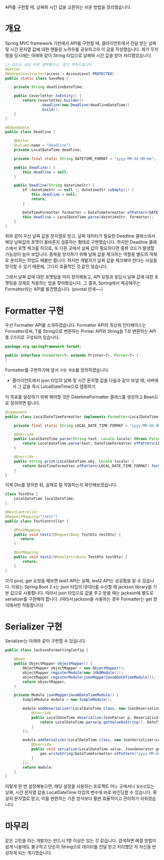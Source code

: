 API를 구현할 때, 날짜와 시간 값을 교환하는 쉬운 방법을 정리했습니다.

# 개요

Spring MVC framework 기반에서 API를 구현할 때, 클라이언트에서 전달 받는 날짜 및 시간 문자열 값에 대한 핸들링 노하우를 공유하고자 이 글을 작성했습니다. 제가 무지했을 당시에는 아래와 같이 String 타입으로 날짜와 시간 값을 받아 처리했었습니다. 

```java
// 코드는 상당 부분 생략했으니, 참고 부탁드립니다.
@Getter
@NoArgsConstructor(access = AccessLevel.PROTECTED)
public static class SaveReq {

    private String deadlineDateTime;

    public Coverletter toEntity() {
        return Coverletter.builder()
                .deadline(new Deadline(deadlineDateTime))
                .build();
    }
}

@Embeddable
public class Deadline {

    @Getter
    @Column(name = "deadline")
    private LocalDateTime deadline;

    private final static String DATETIME_FORMAT = "yyyy-MM-dd HH:mm";

    public Deadline() {
        this.deadline = null;
    }

    public Deadline(String datetimeStr) {
        if (datetimeStr == null || datetimeStr.isEmpty()) {
            this.deadline = null;
            return;
        }

        DateTimeFormatter formatter = DateTimeFormatter.ofPattern(DATETIME_FORMAT);
        this.deadline = LocalDateTime.parse(datetimeStr, formatter);
    }
}
```

위와 같이 우선 날짜 값을 문자열로 받고, 날짜 데이터가 필요한 Deadline 클래스에서 해당 날짜값의 포멧이 올바른지 검증하는 형태로 구현했습니다. 하지만 Deadline 클래스에서 포멧 체크를 하므로, 또 다른 곳에서 날짜 값이 필요하다면 중복 코드가 발생할 가능성이 높아 보입니다. 중복을 방지하기 위해 날짜 값을 체크하는 역할을 별도의 객체로 분리하는 작업도 해볼만 합니다. 하지만 개발자가 날짜 값을 체크해야 한다는 사실을 망각할 수 있기 때문에, 그다지 효율적인 것 같진 않습니다. 

그래서 날짜 값에 대한 포멧팅을 미리 정의해놓고, API 요청과 응답시 날짜 값에 대한 포멧팅을 강제로 적용하는 법을 찾아봤습니다. 그 결과, Spring에서 제공해주는 Formatter라는 API를 발견했습니다. (pivotal 만세~~)

# Formatter 구현

우선 Formatter API를 소개하겠습니다. Formatter API의 최상위 인터페이스는 Formatter<T>로써, T를 String으로 변환하는 Printer API와 String을 T로 변환하는 API 총 2가지로 구성되어 있습니다.

```java
package org.springframework.format;

public interface Formatter<T> extends Printer<T>, Parser<T> {
}
```

Formatter를 구현하기에 앞서 `구현 목표`를 정의하겠습니다.
- 클라이언트에서 json 타입의 날짜 및 시간 문자열 값을 다음과 같이 보낼 때, 서버에서 그 값을 즉시 LocalDateTime으로 맵핑하기

이 목표를 달성하기 위해 해야할 것은 DatetimeFormatter 클래스를 생성하고 Bean으로 정의하면 됩니다.

```java
@Component
public class LocalDateTimeFormatter implements Formatter<LocalDateTime> {

    private final static String LOCAL_DATE_TIME_FORMAT = "yyyy-MM-dd HH:mm:ss";

    @Override
    public LocalDateTime parse(String text, Locale locale) throws ParseException {
        return LocalDateTime.parse(text, DateTimeFormatter.ofPattern(LOCAL_DATE_TIME_FORMAT));
    }

    @Override
    public String print(LocalDateTime obj, Locale locale) {
        return DateTimeFormatter.ofPattern(LOCAL_DATE_TIME_FORMAT).format(obj);
    }
}
```

이제 Dto를 정의한 뒤, 실제로 잘 작동하는지 확인해보겠습니다.

```java
class TestDto {
    LocalDateTime localDateTime;
}

@RestController
@RequestMapping("/test")
public class TestController {

    @PostMapping
    public void test1(@RequestBody TestDto testDto) {
       return;
    }

    @GetMapping
    public void test2(@ModelAttribute TestDto testDto) {
        return;
    }
}
```

각각 post, get 요청을 해보면 test1 API는 실패, test2 API는 성공함을 알 수 있습니다. 이유는 Spring Boot 2.x는 json 타입의 데이터를 수신할 때 jackson library를 기본 값으로 사용합니다. 따라서 json 타입으로 값을 주고 받을 때는 jackson에 별도로 serializer를 구현해야 합니다. (따라서 jackson을 사용하는 경우 Formatter는 get 방식에서만 작동합니다)

# Serializer 구현

Serializer는 아래와 같이 구현할 수 있습니다. 

```java
public class JacksonFormattingConfig {

	@Bean
	public ObjectMapper objectMapper() {
		ObjectMapper objectMapper = new ObjectMapper();
		objectMapper.registerModule(new Jdk8Module());
		objectMapper.registerModule(jsonMapperJava8DateTimeModule());
		return objectMapper;
	}

	private Module jsonMapperJava8DateTimeModule() {
		SimpleModule module = new SimpleModule();

		module.addDeserializer(LocalDateTime.class, new JsonDeserializer<LocalDateTime>() {
			@Override
			public LocalDateTime deserialize(JsonParser p, DeserializationContext ctxt) throws IOException, JsonProcessingException {
				return LocalDateTime.parse(p.getValueAsString(), DateTimeFormatter.ofPattern("yyyy-MM-dd HH:mm:ss"));
			}
		});

		module.addSerializer(LocalDateTime.class, new JsonSerializer<LocalDateTime>() {
			@Override
			public void serialize(LocalDateTime value, JsonGenerator gen, SerializerProvider serializers) throws IOException {
				gen.writeString(DateTimeFormatter.ofPattern("yyyy-MM-dd HH:mm:ss").format(value));
			}
		});
		return module;
	}
}
```

이렇게 한 번 설정해놓으면, 해당 설정을 사용하는 프로젝트 어느 곳에서나 `일관성`있는 날짜, 시간 문자열 값을 LocalDateTime 타입의 변수에 바로 바인딩할 수 있습니다. 확실히 문자열로 받고, 이를 변환하는 기존 방식보다 훨씬 효율적이고 관리하기 쉬워졌습니다.

# 마무리

같은 고민을 하는 개발자는 반드시 1명 이상은 있는 것 같습니다. 검색하면 해결 방법이 쉽게 나옴에도 불구하고 단순히 String으로 데이터를 전달 받고 처리했던 저 자신을 반성하게 되는 계기였습니다.
